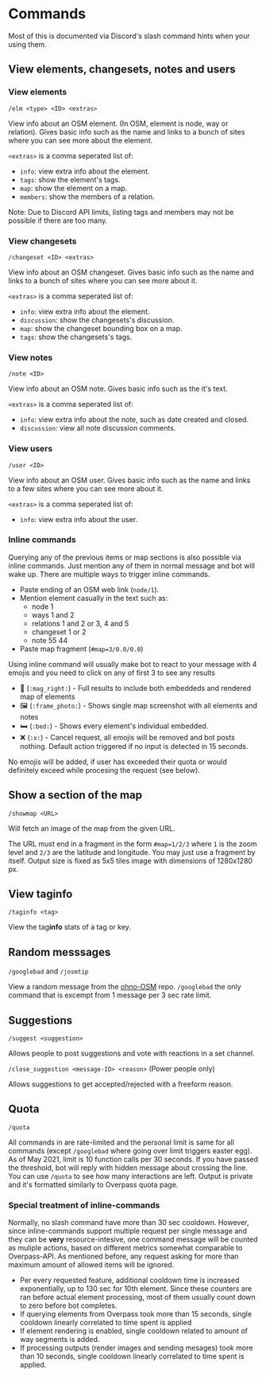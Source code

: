 # Commands

Most of this is documented via Discord's slash command hints when your using them.

## View elements, changesets, notes and users

### View elements
`/elm <type> <ID> <extras>`

View info about an OSM element. (In OSM, element is node, way or relation).
Gives basic info such as the name and links to a bunch of sites where you can see more about the element.

`<extras>` is a comma seperated list of:

- `info`: view extra info about the element.
- `tags`: show the element's tags.
- `map`: show the element on a map.
- `members`: show the members of a relation.

Note: Due to Discord API limits, listing tags and members may not be possible if there are too many.

### View changesets
`/changeset <ID> <extras>`

View info about an OSM changeset.
Gives basic info such as the name and links to a bunch of sites where you can see more about it.

`<extras>` is a comma seperated list of:

- `info`: view extra info about the element.
- `discussion`: show the changesets's discussion.
- `map`: show the changeset bounding box on a map.
- `tags`: show the changesets's tags.

### View notes
`/note <ID>`

View info about an OSM note. 
Gives basic info such as the it's text.

`<extras>` is a comma seperated list of:

- `info`: view extra info about the note, such as date created and closed.
- `discussion`: view all note discussion comments.

### View users
`/user <ID>`

View info about an OSM user.
Gives basic info such as the name and links to a few sites where you can see more about it.

`<extras>` is a comma seperated list of:

- `info`: view extra info about the user.

### Inline commands

Querying any of the previous items or map sections is also possible via inline commands. 
Just mention any of them in normal message and bot will wake up. 
There are multiple ways to trigger inline commands.

- Paste ending of an OSM web link (`node/1`). 
- Mention element casually in the text such as:
  - node 1
  - ways 1 and 2
  - relations 1 and 2 or 3, 4 and 5
  - changeset 1 or 2
  - note 55 44
- Paste map fragment (`#map=3/0.0/0.0`)

Using inline command will usually make bot to react to your message with 4 emojis and you need to click on any of first 3 to see any results

- 🔎 (`:mag_right:`) - Full results to include both embeddeds and rendered map of elements
- 🖼️ (`:frame_photo:`) - Shows single map screenshot with all elements and notes
- 🛏️ (`:bed:`) - Shows every element's individual embedded.
- ❌ (`:x:`) - Cancel request, all emojis will be removed and bot posts nothing. Default action triggered if no input is detected in 15 seconds.

No emojis will be added, if user has exceeded their quota or would definitely exceed while procesing the request (see below).

## Show a section of the map

`/showmap <URL>`

Will fetch an image of the map from the given URL.

The URL must end in a fragment in the form `#map=1/2/3` where `1` is the zoom level and `2/3` are the latitude and longitude.
You may just use a fragment by itself.
Output size is fixed as 5x5 tiles image with dimensions of 1280x1280 px.

## View tag**info**

`/taginfo <tag>`

View the tag**info** stats of a tag or key.

## Random messsages

`/googlebad` and `/josmtip`

View a random message from the [ohno-OSM](https://github.com/GoodClover/ohno-OSM) repo. `/googlebad` the only command that is excempt from 1 message per 3 sec rate limit.

## Suggestions

`/suggest <suggestion>`

Allows people to post suggestions and vote with reactions in a set channel.

`/close_suggestion <message-ID> <reason>` (Power people only)

Allows suggestions to get accepted/rejected with a freeform reason.

## Quota

`/quota`

All commands in are rate-limited and the personal limit is same for all commands (except `/googlebad` where going over limit triggers easter egg). As of May 2021, limit is 10 function calls per 30 seconds. If you have passed the threshold, bot will reply with hidden message about crossing the line. You can use `/quota` to see how many interactions are left. Output is private and it's formatted similarly to Overpass quota page.

### Special treatment of inline-commands

Normally, no slash command have more than 30 sec cooldown. However, since inline-commands support multiple request per single message and they can be **very** resource-intesive, one command message will be counted as muliple actions, based on different metrics somewhat comparable to Overpass-API. As mentioned before, any request asking for more than maximum amount of allowed items will be ignored.

- Per every requested feature, additional cooldown time is increased exponentially, up to 130 sec for 10th element. Since these counters are ran before actual element processing, most of them usually count down to zero before bot completes.
- If querying elements from Overpass took more than 15 seconds, single cooldown linearly correlated to time spent is applied
- If element rendering is enabled, single cooldown related to amount of way segments is added.
- If processing outputs (render images and sending mesages) took more than 10 seconds, single cooldown linearly correlated to time spent is applied.

